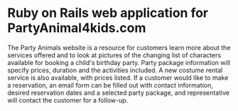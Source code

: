 #  Ruby on Rails web application for PartyAnimal4kids.com

The Party Animals website is a resource for customers learn more about the services offered and to look at pictures of the changing list of characters available for booking a child's birthday party.  Party package information will specify prices, duration and the activities included.  A new costume rental service is also available, with prices listed.  If a customer would like to make a reservation, an email form can be filled out with contact information, desired reservation dates and a selected party package, and representative will contact the customer for a follow-up.